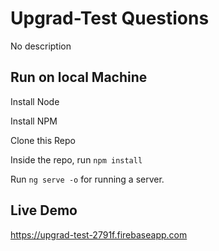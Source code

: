 # Upgrad-Test Questions

No description

## Run on local Machine

Install Node

Install NPM

Clone this Repo

Inside the repo, run `npm install`

Run `ng serve -o` for running a server.

## Live Demo

https://upgrad-test-2791f.firebaseapp.com